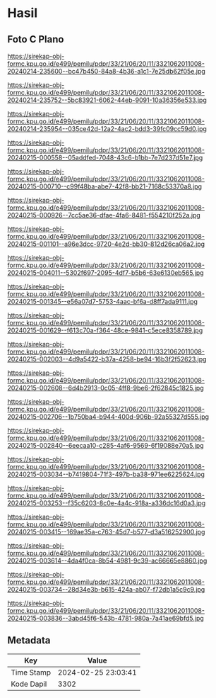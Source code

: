 # Hasil

## Foto C Plano

https://sirekap-obj-formc.kpu.go.id/e499/pemilu/pdpr/33/21/06/20/11/3321062011008-20240214-235600--bc47b450-84a8-4b36-a1c1-7e25db62f05e.jpg

https://sirekap-obj-formc.kpu.go.id/e499/pemilu/pdpr/33/21/06/20/11/3321062011008-20240214-235752--5bc83921-6062-44eb-9091-10a36356e533.jpg

https://sirekap-obj-formc.kpu.go.id/e499/pemilu/pdpr/33/21/06/20/11/3321062011008-20240214-235954--035ce42d-12a2-4ac2-bdd3-39fc09cc59d0.jpg

https://sirekap-obj-formc.kpu.go.id/e499/pemilu/pdpr/33/21/06/20/11/3321062011008-20240215-000558--05addfed-7048-43c6-b1bb-7e7d237d51e7.jpg

https://sirekap-obj-formc.kpu.go.id/e499/pemilu/pdpr/33/21/06/20/11/3321062011008-20240215-000710--c99f48ba-abe7-42f8-bb21-7168c53370a8.jpg

https://sirekap-obj-formc.kpu.go.id/e499/pemilu/pdpr/33/21/06/20/11/3321062011008-20240215-000926--7cc5ae36-dfae-4fa6-8481-f554210f252a.jpg

https://sirekap-obj-formc.kpu.go.id/e499/pemilu/pdpr/33/21/06/20/11/3321062011008-20240215-001101--a96e3dcc-9720-4e2d-bb30-812d26ca06a2.jpg

https://sirekap-obj-formc.kpu.go.id/e499/pemilu/pdpr/33/21/06/20/11/3321062011008-20240215-004011--5302f697-2095-4df7-b5b6-63e6130eb565.jpg

https://sirekap-obj-formc.kpu.go.id/e499/pemilu/pdpr/33/21/06/20/11/3321062011008-20240215-001345--e56a07d7-5753-4aac-bf6a-d8ff7ada9111.jpg

https://sirekap-obj-formc.kpu.go.id/e499/pemilu/pdpr/33/21/06/20/11/3321062011008-20240215-001629--f613c70a-f364-48ce-9841-c5ece8358789.jpg

https://sirekap-obj-formc.kpu.go.id/e499/pemilu/pdpr/33/21/06/20/11/3321062011008-20240215-002003--4d9a5422-b37a-4258-be94-16b3f2f52623.jpg

https://sirekap-obj-formc.kpu.go.id/e499/pemilu/pdpr/33/21/06/20/11/3321062011008-20240215-002608--6d4b2913-0c05-4ff8-9be6-2f62845c1825.jpg

https://sirekap-obj-formc.kpu.go.id/e499/pemilu/pdpr/33/21/06/20/11/3321062011008-20240215-002706--1b750ba4-b944-400d-906b-92a55327d555.jpg

https://sirekap-obj-formc.kpu.go.id/e499/pemilu/pdpr/33/21/06/20/11/3321062011008-20240215-002840--6eecaa10-c285-4af6-9569-6f19088e70a5.jpg

https://sirekap-obj-formc.kpu.go.id/e499/pemilu/pdpr/33/21/06/20/11/3321062011008-20240215-003034--b7419804-71f3-497b-ba38-971ee6225624.jpg

https://sirekap-obj-formc.kpu.go.id/e499/pemilu/pdpr/33/21/06/20/11/3321062011008-20240215-003253--f35c6203-8c0e-4a4c-918a-a336dc16d0a3.jpg

https://sirekap-obj-formc.kpu.go.id/e499/pemilu/pdpr/33/21/06/20/11/3321062011008-20240215-003415--169ae35a-c763-45d7-b577-d3a516252900.jpg

https://sirekap-obj-formc.kpu.go.id/e499/pemilu/pdpr/33/21/06/20/11/3321062011008-20240215-003614--4da4f0ca-8b54-4981-9c39-ac66665e8860.jpg

https://sirekap-obj-formc.kpu.go.id/e499/pemilu/pdpr/33/21/06/20/11/3321062011008-20240215-003734--28d34e3b-b615-424a-ab07-f72db1a5c9c9.jpg

https://sirekap-obj-formc.kpu.go.id/e499/pemilu/pdpr/33/21/06/20/11/3321062011008-20240215-003836--3abd45f6-543b-4781-980a-7a41ae69bfd5.jpg


## Metadata

| Key        | Value               |
| ---------- | ------------------- |
| Time Stamp | 2024-02-25 23:03:41 |
| Kode Dapil | 3302                |



